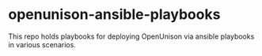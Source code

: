 # openunison-ansible-playbooks
This repo holds playbooks for deploying OpenUnison via ansible playbooks in various scenarios.
